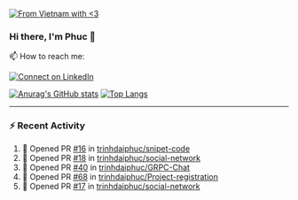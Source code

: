 [![From Vietnam with <3](https://raw.githubusercontent.com/webuild-community/badge/master/svg/love.svg)](https://webuild.community)

### Hi there, I'm Phuc 👋

📫 How to reach me:

[![Connect on LinkedIn](https://img.shields.io/badge/--linkedin?label=LinkedIn&logo=LinkedIn&style=social)](https://www.linkedin.com/in/trinh-dai-phuc/)


[![Anurag's GitHub stats](https://phuc-github-readme-stats.vercel.app/api?username=trinhdaiphuc&count_private=true&show_icons=true&theme=synthwave)](https://github.com/anuraghazra/github-readme-stats)
[![Top Langs](https://phuc-github-readme-stats.vercel.app/api/top-langs/?username=trinhdaiphuc&theme=synthwave&show_icons=true&layout=compact&langs_count=8&hide=html,css,scss,less,handlebars,ejs)](https://github.com/anuraghazra/github-readme-stats)


---

### :zap: Recent Activity

<!--START_SECTION:activity-->
1. 💪 Opened PR [#16](https://github.com/trinhdaiphuc/snipet-code/pull/16) in [trinhdaiphuc/snipet-code](https://github.com/trinhdaiphuc/snipet-code)
2. 💪 Opened PR [#18](https://github.com/trinhdaiphuc/social-network/pull/18) in [trinhdaiphuc/social-network](https://github.com/trinhdaiphuc/social-network)
3. 💪 Opened PR [#40](https://github.com/trinhdaiphuc/GRPC-Chat/pull/40) in [trinhdaiphuc/GRPC-Chat](https://github.com/trinhdaiphuc/GRPC-Chat)
4. 💪 Opened PR [#68](https://github.com/trinhdaiphuc/Project-registration/pull/68) in [trinhdaiphuc/Project-registration](https://github.com/trinhdaiphuc/Project-registration)
5. 💪 Opened PR [#17](https://github.com/trinhdaiphuc/social-network/pull/17) in [trinhdaiphuc/social-network](https://github.com/trinhdaiphuc/social-network)
<!--END_SECTION:activity-->
